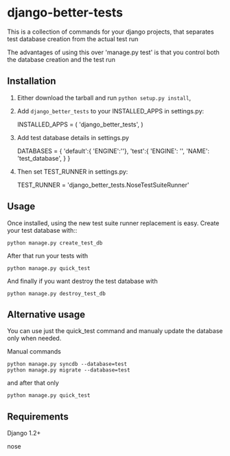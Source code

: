 # django-better-tests


This is a collection of commands for your django projects, that separates
test database creation from the actual test run


The advantages of using this over 'manage.py test' is that you control both
the database creation and the test run


## Installation


1. Either download the tarball and run ``python setup.py install``,

2. Add ``django_better_tests`` to your INSTALLED_APPS in settings.py:

	INSTALLED_APPS = (
				'django_better_tests',
			)


3. Add test database details in settings.py 

	DATABASES = {
		'default':{
			'ENGINE':''},
		'test':{
			'ENGINE': '',
			'NAME': 'test_database',
		}
	}		


4. Then set TEST_RUNNER in settings.py:

	TEST_RUNNER = 'django_better_tests.NoseTestSuiteRunner'



## Usage


Once installed, using the new test suite runner replacement is easy. Create your test database with::

	python manage.py create_test_db 

After that run your tests with

	python manage.py quick_test


And finally if you want destroy the test database with

	python manage.py destroy_test_db



## Alternative usage 


You can use just the quick_test command and manualy update the database only when needed. 

Manual commands

	python manage.py syncdb --database=test
	python manage.py migrate --database=test

and after that only

	python manage.py quick_test



## Requirements


Django 1.2+

nose

